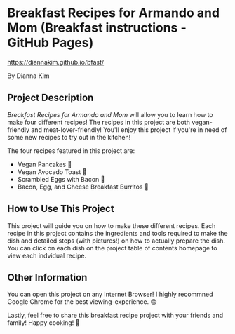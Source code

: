 # Breakfast Recipes for Armando and Mom (Breakfast instructions - GitHub Pages)
https://diannakim.github.io/bfast/

By Dianna Kim

## **Project Description**
*Breakfast Recipes for Armando and Mom* will allow you to learn how to make four different recipes! The recipes in this project are both vegan-friendly and meat-lover-friendly! You'll enjoy this project if you're in need of some new recipes to try out in the kitchen! 

The four recipes featured in this project are: 
  - Vegan Pancakes 🥞
  - Vegan Avocado Toast 🍞
  - Scrambled Eggs with Bacon 🍳
  - Bacon, Egg, and Cheese Breakfast Burritos 🌯


## **How to Use This Project**
This project will guide you on how to make these different recipes. Each recipe in this project contains the ingredients and tools required to make the dish and detailed steps (with pictures!) on how to actually prepare the dish. You can click on each dish on the project table of contents homepage to view each indvidual recipe.


## **Other Information**
You can open this project on any Internet Browser! I highly recommned Google Chrome for the best viewing-experience. 😊

Lastly, feel free to share this breakfast recipe project with your friends and family! Happy cooking! 🍴